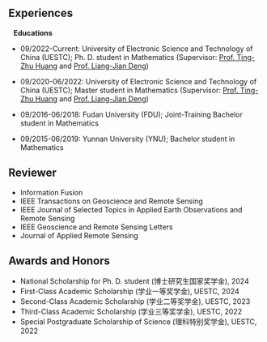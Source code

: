 ## Experiences

<h4 style="margin:0 10px 0;">Educations</h4>


<ul style="margin:0 0 5px;">
  <li>
    <p>09/2022-Current: University of Electronic Science and Technology of China (UESTC); Ph. D. student in Mathematics (Supervisor: <a href="http://www.math.uestc.edu.cn/info/1081/2041.htm">Prof. Ting-Zhu Huang</a> and <a href="https://liangjiandeng.github.io/">Prof. Liang-Jian Deng</a>)</p>
  </li>
  <li>
    <p>09/2020-06/2022: University of Electronic Science and Technology of China (UESTC); Master student in Mathematics (Supervisor: <a href="http://www.math.uestc.edu.cn/info/1081/2041.htm">Prof. Ting-Zhu Huang</a> and <a href="https://liangjiandeng.github.io/">Prof. Liang-Jian Deng</a>)</p>
  </li>
  <li>
    <p>09/2016-06/2018: Fudan University (FDU); Joint-Training Bachelor student in Mathematics</p>
  </li>
  <li>
    <p>09/2015-06/2019: Yunnan University (YNU); Bachelor student in Mathematics</p>
  </li>
</ul>

## Reviewer


<ul>
  <li>Information Fusion</li>
  <li>IEEE Transactions on Geoscience and Remote Sensing</li>
  <li>IEEE Journal of Selected Topics in Applied Earth Observations and Remote Sensing</li>
  <li>IEEE Geoscience and Remote Sensing Letters</li>
  <li>Journal of Applied Remote Sensing</li>
</ul>


## Awards and Honors


<ul>
  <li>National Scholarship for Ph. D. student (博士研究生国家奖学金), 2024</li>
  <li>First-Class Academic Scholarship (学业一等奖学金), UESTC, 2024</li>
  <li>Second-Class Academic Scholarship (学业二等奖学金), UESTC, 2023</li>
  <li>Third-Class Academic Scholarship (学业三等奖学金), UESTC, 2022</li>
  <li>Special Postgraduate Scholarship of Science (理科特别奖学金), UESTC, 2022</li>
</ul>




